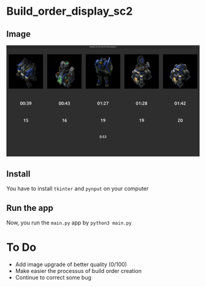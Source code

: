 # Build_order_display_sc2

## Image

![App capture, image](./image/capture1.png "A capture of the app")

## Install

You have to install `tkinter` and `pynput` on your computer

## Run the app

Now, you run the `main.py` app by `python3 main.py`

# To Do

- Add image upgrade of better quality				(0/100)
- Make easier the processus of build order creation
- Continue to correct some bug
